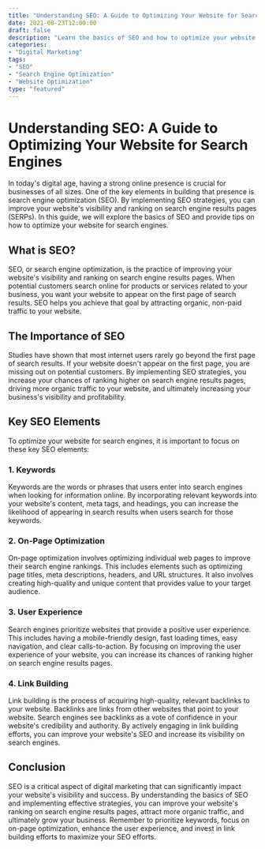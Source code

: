 ```yaml
--- 
title: "Understanding SEO: A Guide to Optimizing Your Website for Search Engines" 
date: 2021-08-23T12:00:00 
draft: false 
description: "Learn the basics of SEO and how to optimize your website to improve its visibility and ranking on search engines." 
categories: 
- "Digital Marketing" 
tags: 
- "SEO" 
- "Search Engine Optimization" 
- "Website Optimization" 
type: "featured" 
--- 
```


# Understanding SEO: A Guide to Optimizing Your Website for Search Engines

In today's digital age, having a strong online presence is crucial for businesses of all sizes. One of the key elements in building that presence is search engine optimization (SEO). By implementing SEO strategies, you can improve your website's visibility and ranking on search engine results pages (SERPs). In this guide, we will explore the basics of SEO and provide tips on how to optimize your website for search engines.

## What is SEO?

SEO, or search engine optimization, is the practice of improving your website's visibility and ranking on search engine results pages. When potential customers search online for products or services related to your business, you want your website to appear on the first page of search results. SEO helps you achieve that goal by attracting organic, non-paid traffic to your website.

## The Importance of SEO

Studies have shown that most internet users rarely go beyond the first page of search results. If your website doesn't appear on the first page, you are missing out on potential customers. By implementing SEO strategies, you increase your chances of ranking higher on search engine results pages, driving more organic traffic to your website, and ultimately increasing your business's visibility and profitability.

## Key SEO Elements

To optimize your website for search engines, it is important to focus on these key SEO elements:

### 1. Keywords

Keywords are the words or phrases that users enter into search engines when looking for information online. By incorporating relevant keywords into your website's content, meta tags, and headings, you can increase the likelihood of appearing in search results when users search for those keywords.

### 2. On-Page Optimization

On-page optimization involves optimizing individual web pages to improve their search engine rankings. This includes elements such as optimizing page titles, meta descriptions, headers, and URL structures. It also involves creating high-quality and unique content that provides value to your target audience.

### 3. User Experience

Search engines prioritize websites that provide a positive user experience. This includes having a mobile-friendly design, fast loading times, easy navigation, and clear calls-to-action. By focusing on improving the user experience of your website, you can increase its chances of ranking higher on search engine results pages.

### 4. Link Building

Link building is the process of acquiring high-quality, relevant backlinks to your website. Backlinks are links from other websites that point to your website. Search engines see backlinks as a vote of confidence in your website's credibility and authority. By actively engaging in link building efforts, you can improve your website's SEO and increase its visibility on search engines.

## Conclusion

SEO is a critical aspect of digital marketing that can significantly impact your website's visibility and success. By understanding the basics of SEO and implementing effective strategies, you can improve your website's ranking on search engine results pages, attract more organic traffic, and ultimately grow your business. Remember to prioritize keywords, focus on on-page optimization, enhance the user experience, and invest in link building efforts to maximize your SEO efforts.
